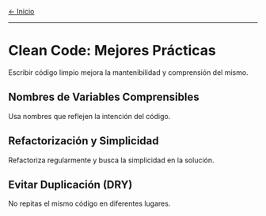 [← Inicio](./README.md)

------
# Clean Code: Mejores Prácticas

Escribir código limpio mejora la mantenibilidad y comprensión del mismo.

## Nombres de Variables Comprensibles
Usa nombres que reflejen la intención del código.

## Refactorización y Simplicidad
Refactoriza regularmente y busca la simplicidad en la solución.

## Evitar Duplicación (DRY)
No repitas el mismo código en diferentes lugares.
